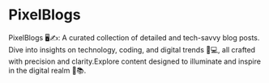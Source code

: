 # PixelBlogs
PixelBlogs 🖥️✍️: A curated collection of detailed and tech-savvy blog posts. Dive into insights on technology, coding, and digital trends 🚀💻, all crafted with precision and clarity.Explore content designed to illuminate and inspire in the digital realm 🌟📚.

